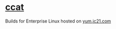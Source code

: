 # [ccat](https://github.com/owenthereal/ccat)

Builds for Enterprise Linux hosted on [yum.jc21.com](https://yum.jc21.com)
